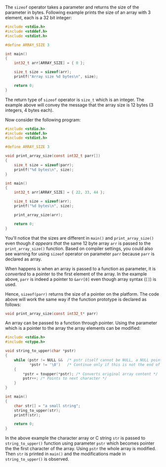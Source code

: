 The `sizeof` operator takes a parameter and returns the size of the parameter in bytes. Following example prints the size of an array with 3 element, each is a 32 bit integer:

```C
#include <stdio.h>
#include <stddef.h>
#include <stdint.h>

#define ARRAY_SIZE 3

int main()
{
	int32_t arr[ARRAY_SIZE] = { 0 };

	size_t size = sizeof(arr);
	printf("Array size %d bytes\n", size);

	return 0;
}
```

The return type of `sizeof` operator is `size_t` which is an integer. The example above will convey the message that the array size is 12 bytes (3 integers, 4 bytes each).

Now consider the following program:

```C runnable
#include <stdio.h>
#include <stddef.h>
#include <stdint.h>

#define ARRAY_SIZE 3

void print_array_size(const int32_t parr[])
{
	size_t size = sizeof(parr);
	printf("%d bytes\n", size);
}

int main()
{
	int32_t arr[ARRAY_SIZE] = { 22, 33, 44 };

	size_t size = sizeof(arr);
	printf("%d bytes\n", size);

	print_array_size(arr);

	return 0;
}
```

You'll notice that the sizes are different in `main()` and `print_array_size()` even though _it appears that_ the same 12 byte array `arr` is passed to the `print_array_size()` function. Based on compiler settings, you could also see warning for using `sizeof` operator on parameter `parr` because `parr` is declared as array.

When happens is when an array is passed to a function as parameter, it is _converted_ to a pointer to the first element of the array. In the example above, `parr` is indeed a pointer to `&arr[0]` even though array syntax (`[]`) is used.

Hence, `sizeof(parr)` returns the size of a pointer on the platform. The code above will work the same way if the function prototype is declared as follows:

```C
void print_array_size(const int32_t* parr)
```

An array can be passed to a function through pointer. Using the parameter which is a pointer to the array the array elements can be modified:

```C runnable
#include <stdio.h>
#include <ctype.h>

void string_to_upper(char *pstr)
{
	while (pstr != NULL &&  /* pstr itself cannot be NULL, a NULL pointer cannot be dereferenced */
	       *pstr != '\0')   /* Continue only if this is not the end of the string */
	{
		*pstr = toupper(*pstr); /* Converts original array content */
		pstr++; /* Points to next character */
	}
}

int main()
{
	char str[] = "a small string";
	string_to_upper(str);
	printf(str);

	return 0;
}
```

In the above example the character array or C string `str` is passed to `string_to_upper()` function using parameter `pstr` which becomes pointer the the first character of the array. Using `pstr` the whole array is modified. Then `str` is printed in `main()` and the modifications made in `string_to_upper()` is observed.

